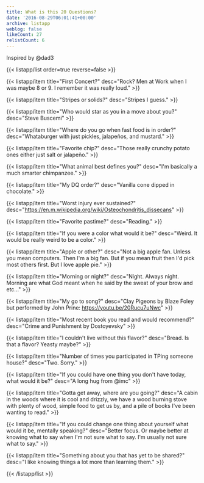 ```yaml
---
title: What is this 20 Questions?
date: '2016-08-29T06:01:41+00:00'
archive: listapp
weblog: false
likeCount: 27
relistCount: 6
---
```


Inspired by @dad3

<!--more-->

{{< listapp/list order=true reverse=false >}}

   {{< listapp/item title="First Concert?"
      desc="Rock? Men at Work when I was maybe 8 or 9. I remember it was really loud." >}}

   {{< listapp/item title="Stripes or solids?"
      desc="Stripes I guess." >}}

   {{< listapp/item title="Who would star as you in a move about you?"
      desc="Steve Buscemi" >}}

   {{< listapp/item title="Where do you go when fast food is in order?"
      desc="Whataburger with just pickles, jalapeños, and mustard." >}}

   {{< listapp/item title="Favorite chip?"
      desc="Those really crunchy potato ones either just salt or jalapeño." >}}

   {{< listapp/item title="What animal best defines you?"
      desc="I'm basically a much smarter chimpanzee." >}}

   {{< listapp/item title="My DQ order?"
      desc="Vanilla cone dipped in chocolate." >}}

   {{< listapp/item title="Worst injury ever sustained?"
      desc="https://en.m.wikipedia.org/wiki/Osteochondritis_dissecans" >}}

   {{< listapp/item title="Favorite pastime?"
      desc="Reading." >}}

   {{< listapp/item title="If you were a color what would it be?"
      desc="Weird. It would be really weird to be a color." >}}

   {{< listapp/item title="Apple or other?"
      desc="Not a big apple fan. Unless you mean computers. Then I'm a big fan. But if you mean fruit then I'd pick most others first. But I love apple pie." >}}

   {{< listapp/item title="Morning or night?"
      desc="Night. Always night. Morning are what God meant when he said by the sweat of your brow and etc..." >}}

   {{< listapp/item title="My go to song?"
      desc="Clay Pigeons by Blaze Foley but performed by John Prine: https://youtu.be/20Rucu7uNwc" >}}

   {{< listapp/item title="Most recent book you read and would recommend?"
      desc="Crime and Punishment by Dostoyevsky" >}}

   {{< listapp/item title="I couldn't live without this flavor?"
      desc="Bread. Is that a flavor? Yeasty maybe?" >}}

   {{< listapp/item title="Number of times you participated in TPing someone house?"
      desc="Two. Sorry." >}}

   {{< listapp/item title="If you could have one thing you don't have today, what would it be?"
      desc="A long hug from @imc" >}}

   {{< listapp/item title="Gotta get away, where are you going?"
      desc="A cabin in the woods where it is cool and drizzly, we have a wood burning stove with plenty of wood, simple food to get us by, and a pile of books I've been wanting to read." >}}

   {{< listapp/item title="If you could change one thing about yourself what would it be, mentally speaking?"
      desc="Better focus. Or maybe better at knowing what to say when I'm not sure what to say. I'm usually not sure what to say." >}}

   {{< listapp/item title="Something about you that has yet to be shared?"
      desc="I like knowing things a lot more than learning them." >}}

{{< /listapp/list >}}

